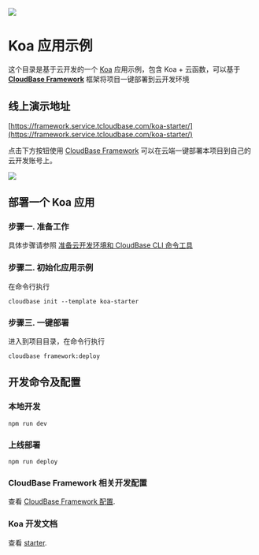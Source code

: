 <a href="https://github.com/TencentCloudBase/cloudbase-templates"><img src="https://main.qcloudimg.com/raw/bc7e3f2989fcf65b2fe8ad37ea3f69a9.png"></a>

# Koa 应用示例

这个目录是基于云开发的一个 [Koa](https://koa.bootcss.com/) 应用示例，包含 Koa + 云函数，可以基于 **[CloudBase Framework](https://github.com/TencentCloudBase/cloudbase-framework)** 框架将项目一键部署到云开发环境

## 线上演示地址

[https://framework.service.tcloudbase.com/koa-starter/](https://framework.service.tcloudbase.com/koa-starter/)

点击下方按钮使用 [CloudBase Framework](https://github.com/TencentCloudBase/cloudbase-framework) 可以在云端一键部署本项目到自己的云开发账号上。

[![](https://main.qcloudimg.com/raw/67f5a389f1ac6f3b4d04c7256438e44f.svg)](https://console.cloud.tencent.com/tcb/env/index?action=CreateAndDeployCloudBaseProject&tdl_anchor=github&tdl_site=0&appUrl=`https%3A%2F%2Fgitee.com%2FTencentCloudBase%2Fcloudbase-templates`&workDir=koa-starter&appName=koa-starter)

## 部署一个 Koa 应用

### 步骤一. 准备工作

具体步骤请参照 [准备云开发环境和 CloudBase CLI 命令工具](https://gitee.com/TencentCloudBase/cloudbase-framework/blob/gitee/CLI_GUIDE.md)

### 步骤二. 初始化应用示例

在命令行执行

```
cloudbase init --template koa-starter
```

### 步骤三. 一键部署

进入到项目目录，在命令行执行

```
cloudbase framework:deploy
```

## 开发命令及配置

### 本地开发

```
npm run dev
```

### 上线部署

```
npm run deploy
```

### CloudBase Framework 相关开发配置

查看 [CloudBase Framework 配置](https://github.com/TencentCloudBase/cloudbase-framework).

### Koa 开发文档

查看 [starter](https://koa.bootcss.com/#application).
